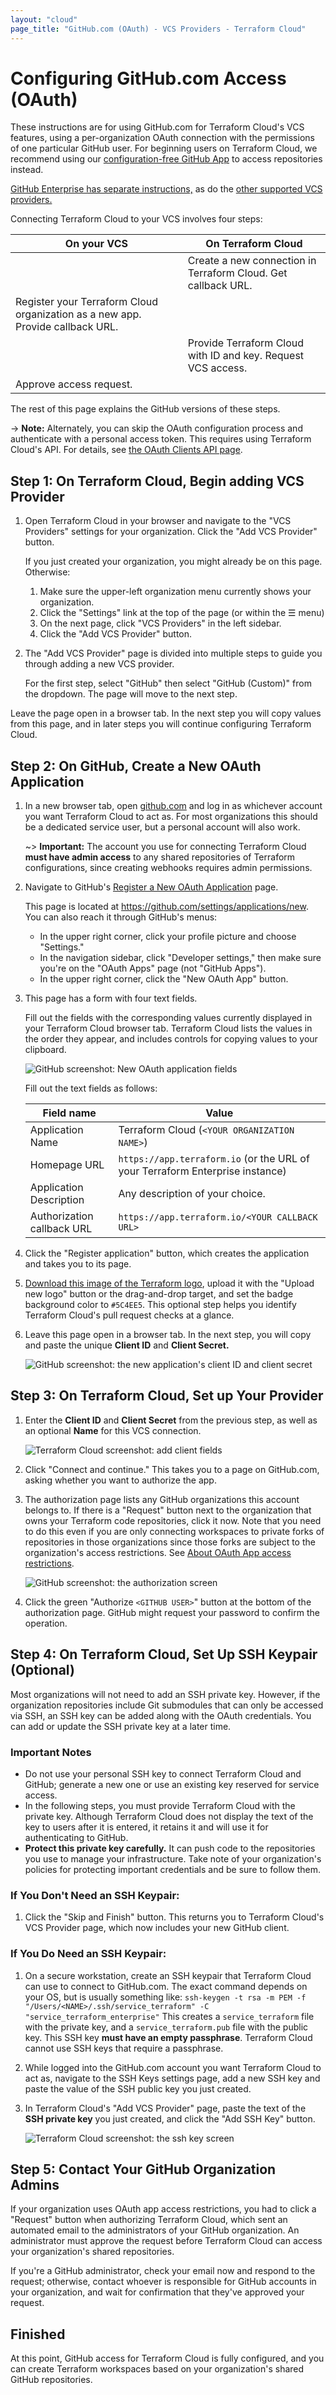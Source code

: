 ```yaml
---
layout: "cloud"
page_title: "GitHub.com (OAuth) - VCS Providers - Terraform Cloud"
---
```


# Configuring GitHub.com Access (OAuth)

These instructions are for using GitHub.com for Terraform Cloud's VCS features, using a per-organization OAuth connection with the permissions of one particular GitHub user. For beginning users on Terraform Cloud, we recommend using our [configuration-free GitHub App](./github-app.html) to access repositories instead.

[GitHub Enterprise has separate instructions,](./github-enterprise.html) as do the [other supported VCS providers.](./index.html)

Connecting Terraform Cloud to your VCS involves four steps:

On your VCS | On Terraform Cloud
--|--
&nbsp; | Create a new connection in Terraform Cloud. Get callback URL.
Register your Terraform Cloud organization as a new app. Provide callback URL. | &nbsp;
&nbsp; | Provide Terraform Cloud with ID and key. Request VCS access.
Approve access request. | &nbsp;

The rest of this page explains the GitHub versions of these steps.

-> **Note:** Alternately, you can skip the OAuth configuration process and authenticate with a personal access token. This requires using Terraform Cloud's API. For details, see [the OAuth Clients API page](../api/oauth-clients.html).

## Step 1: On Terraform Cloud, Begin adding VCS Provider

1. Open Terraform Cloud in your browser and navigate to the "VCS Providers" settings for your organization. Click the "Add VCS Provider" button.

    If you just created your organization, you might already be on this page. Otherwise:

    1. Make sure the upper-left organization menu currently shows your organization.
    1. Click the "Settings" link at the top of the page (or within the &#9776; menu)
    1. On the next page, click "VCS Providers" in the left sidebar.
    1. Click the "Add VCS Provider" button.

1. The "Add VCS Provider" page is divided into multiple steps to guide you through adding a new VCS provider.

    For the first step, select "GitHub" then select "GitHub (Custom)" from the dropdown. The page will move to the next step.

Leave the page open in a browser tab. In the next step you will copy values from this page, and in later steps you will continue configuring Terraform Cloud.

## Step 2: On GitHub, Create a New OAuth Application

1. In a new browser tab, open [github.com](https://github.com) and log in as whichever account you want Terraform Cloud to act as. For most organizations this should be a dedicated service user, but a personal account will also work.

    ~> **Important:** The account you use for connecting Terraform Cloud **must have admin access** to any shared repositories of Terraform configurations, since creating webhooks requires admin permissions.

2. Navigate to GitHub's [Register a New OAuth Application](https://github.com/settings/applications/new) page.

    This page is located at <https://github.com/settings/applications/new>. You can also reach it through GitHub's menus:
    - In the upper right corner, click your profile picture and choose "Settings."
    - In the navigation sidebar, click "Developer settings," then make sure you're on the "OAuth Apps" page (not "GitHub Apps").
    - In the upper right corner, click the "New OAuth App" button.

3. This page has a form with four text fields.

    Fill out the fields with the corresponding values currently displayed in your Terraform Cloud browser tab. Terraform Cloud lists the values in the order they appear, and includes controls for copying values to your clipboard.

    ![GitHub screenshot: New OAuth application fields](./images/gh-fields-empty.png)

    Fill out the text fields as follows:

    Field name                 | Value
    ---------------------------|--------------------------------------------------
    Application Name           | Terraform Cloud (`<YOUR ORGANIZATION NAME>`)
    Homepage URL               | `https://app.terraform.io` (or the URL of your Terraform Enterprise instance)
    Application Description    | Any description of your choice.
    Authorization callback URL | `https://app.terraform.io/<YOUR CALLBACK URL>`

4. Click the "Register application" button, which creates the application and takes you to its page.

5. <a href="./images/tfe_logo.png" download>Download this image of the Terraform logo</a>, upload it with the "Upload new logo" button or the drag-and-drop target, and set the badge background color to `#5C4EE5`. This optional step helps you identify Terraform Cloud's pull request checks at a glance.

6. Leave this page open in a browser tab. In the next step, you will copy and paste the unique **Client ID** and **Client Secret.**

    ![GitHub screenshot: the new application's client ID and client secret](./images/gh-secrets.png)

## Step 3: On Terraform Cloud, Set up Your Provider

1. Enter the **Client ID** and **Client Secret** from the previous step, as well as an optional **Name** for this VCS connection.

    ![Terraform Cloud screenshot: add client fields](./images/gh-tfe-add-client-fields.png)

3. Click "Connect and continue." This takes you to a page on GitHub.com, asking whether you want to authorize the app.

4. The authorization page lists any GitHub organizations this account belongs to. If there is a "Request" button next to the organization that owns your Terraform code repositories, click it now. Note that you need to do this even if you are only connecting workspaces to private forks of repositories in those organizations since those forks are subject to the organization's access restrictions.  See [About OAuth App access restrictions](https://help.github.com/articles/about-oauth-app-access-restrictions).

    ![GitHub screenshot: the authorization screen](./images/gh-authorize.png)

5. Click the green "Authorize `<GITHUB USER>`" button at the bottom of the authorization page. GitHub might request your password to confirm the operation.

## Step 4: On Terraform Cloud, Set Up SSH Keypair (Optional)

Most organizations will not need to add an SSH private key. However, if the organization repositories include Git submodules that can only be accessed via SSH, an SSH key can be added along with the OAuth credentials. You can add or update the SSH private key at a later time.

### Important Notes

- Do not use your personal SSH key to connect Terraform Cloud and GitHub; generate a new one or use an existing key reserved for service access.
- In the following steps, you must provide Terraform Cloud with the private key. Although Terraform Cloud does not display the text of the key to users after it is entered, it retains it and will use it for authenticating to GitHub.
- **Protect this private key carefully.** It can push code to the repositories you use to manage your infrastructure. Take note of your organization's policies for protecting important credentials and be sure to follow them.

### If You Don't Need an SSH Keypair:

1. Click the "Skip and Finish" button. This returns you to Terraform Cloud's VCS Provider page, which now includes your new GitHub client.

### If You Do Need an SSH Keypair:

1. On a secure workstation, create an SSH keypair that Terraform Cloud can use to connect to GitHub.com. The exact command depends on your OS, but is usually something like:
   `ssh-keygen -t rsa -m PEM -f "/Users/<NAME>/.ssh/service_terraform" -C "service_terraform_enterprise"`
   This creates a `service_terraform` file with the private key, and a `service_terraform.pub` file with the public key. This SSH key **must have an empty passphrase**. Terraform Cloud cannot use SSH keys that require a passphrase.

2. While logged into the GitHub.com account you want Terraform Cloud to act as, navigate to the SSH Keys settings page, add a new SSH key and paste the value of the SSH public key you just created.

3. In Terraform Cloud's "Add VCS Provider" page, paste the text of the **SSH private key** you just created, and click the "Add SSH Key" button.

    ![Terraform Cloud screenshot: the ssh key screen](./images/gh-ssh-key.png)

## Step 5: Contact Your GitHub Organization Admins

If your organization uses OAuth app access restrictions, you had to click a "Request" button when authorizing Terraform Cloud, which sent an automated email to the administrators of your GitHub organization. An administrator must approve the request before Terraform Cloud can access your organization's shared repositories.

If you're a GitHub administrator, check your email now and respond to the request; otherwise, contact whoever is responsible for GitHub accounts in your organization, and wait for confirmation that they've approved your request.

## Finished

At this point, GitHub access for Terraform Cloud is fully configured, and you can create Terraform workspaces based on your organization's shared GitHub repositories.
